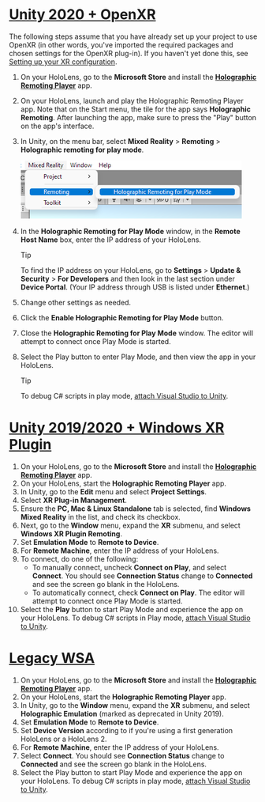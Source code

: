 # [Unity 2020 + OpenXR](#tab/openxr)
<!-- This is inserted into "preview and debug -->

The following steps assume that you have already set up your project to use OpenXR (in other words, you've imported the required packages and chosen settings for the OpenXR plug-in). If you haven't yet done this, see [Setting up your XR configuration](https://review.docs.microsoft.com/en-us/windows/mixed-reality/develop/unity/xr-project-setup?branch=main&tabs=openxr).

1. On your HoloLens, go to the **Microsoft Store** and install the **[Holographic Remoting Player](https://www.microsoft.com/store/p/holographic-remoting-player/9nblggh4sv40)** app.
1. On your HoloLens, launch and play the Holographic Remoting Player app. Note that on the Start menu, the tile for the app says **Holographic Remoting**. After launching the app, make sure to press the "Play" button on the app's interface. 
1. In Unity, on the menu bar, select **Mixed Reality** > **Remoting** > **Holographic remoting for play mode**.

    ![Screenshot of project settings panel open in the Unity Editor with XR Plug-in management highlighted.](../images/openxr-features-img-02.png)

1. In the **Holographic Remoting for Play Mode** window, in the **Remote Host Name** box, enter the IP address of your HoloLens.

    > [!TIP]
    > To find the IP address on your HoloLens, go to **Settings** > **Update & Security** > **For Developers** and then look in the last section under **Device Portal**. (Your IP address through USB is listed under **Ethernet**.)

1. Change other settings as needed.
1. Click the **Enable Holographic Remoting for Play Mode** button.
1. Close the **Holographic Remoting for Play Mode** window. The editor will attempt to connect once Play Mode is started.
1. Select the Play button to enter Play Mode, and then view the app in your HoloLens.

    > [!TIP]
    > To debug C# scripts in play mode, [attach Visual Studio to Unity](/visualstudio/gamedev/unity/get-started/using-visual-studio-tools-for-unity?pivots=windows).

# [Unity 2019/2020 + Windows XR Plugin](#tab/winxr)

1. On your HoloLens, go to the **Microsoft Store** and install the **[Holographic Remoting Player](https://www.microsoft.com/store/p/holographic-remoting-player/9nblggh4sv40)** app.
1. On your HoloLens, start the **Holographic Remoting Player** app.
1. In Unity, go to the **Edit** menu and select **Project Settings**.
1. Select **XR Plug-in Management**.
1. Ensure the **PC, Mac & Linux Standalone** tab is selected, find **Windows Mixed Reality** in the list, and check its checkbox.
1. Next, go to the **Window** menu, expand the **XR** submenu, and select **Windows XR Plugin Remoting**.
1. Set **Emulation Mode** to **Remote to Device**.
1. For **Remote Machine**, enter the IP address of your HoloLens.
1. To connect, do one of the following:
   - To manually connect, uncheck **Connect on Play**, and select **Connect**. You should see **Connection Status** change to **Connected** and see the screen go blank in the HoloLens.
   - To automatically connect, check **Connect on Play**. The editor will attempt to connect once Play Mode is started.
1. Select the **Play** button to start Play Mode and experience the app on your HoloLens. To debug C# scripts in Play mode, [attach Visual Studio to Unity](/visualstudio/gamedev/unity/get-started/using-visual-studio-tools-for-unity?pivots=windows).

# [Legacy WSA](#tab/wsa)

1. On your HoloLens, go to the **Microsoft Store** and install the **[Holographic Remoting Player](https://www.microsoft.com/store/p/holographic-remoting-player/9nblggh4sv40)** app.
1. On your HoloLens, start the **Holographic Remoting Player** app.
1. In Unity, go to the **Window** menu, expand the **XR** submenu, and select **Holographic Emulation** (marked as deprecated in Unity 2019).
1. Set **Emulation Mode** to **Remote to Device**.
1. Set **Device Version** according to if you're using a first generation HoloLens or a HoloLens 2.
1. For **Remote Machine**, enter the IP address of your HoloLens.
1. Select **Connect**. You should see **Connection Status** change to **Connected** and see the screen go blank in the HoloLens.
1. Select the Play button to start Play Mode and experience the app on your HoloLens. To debug C# scripts in play mode, [attach Visual Studio to Unity](/visualstudio/gamedev/unity/get-started/using-visual-studio-tools-for-unity?pivots=windows).
